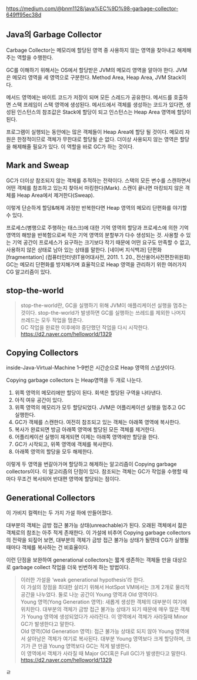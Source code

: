 https://medium.com/@bnm1128/java%EC%9D%98-garbage-collector-649ff95ec38d

## Java의 Garbage Collector
Carbage Collector는 메모리에 할당된 영역 중 사용하지 않는 영역을 찾아내고 해제해 주는 역할을 수행한다.


GC를 이해하기 위해서는 OS에서 할당받은 JVM의 메모리 영역을 알아야 한다. JVM은 메모리 영역을 세 영역으로 구분한다. Method Area, Heap Area, JVM Stack이다.

메서드 영역에는 바이트 코드가 저장이 되며 모든 스레드가 공유한다. 메서드를 호출하면 스택 프레임이 스택 영역에 생성된다. 메서드에서 객체를 생성하는 코드가 있다면, 생성된 인스턴스의 참조값은 Stack에 할당이 되고 인스턴스는 Heap Area 영역에 할당이된다.

프로그램이 실행되는 동안에는 많은 객체들이 Heap Area에 할당 될 것이다. 메모리 자원은 한정적이므로 객체가 무한대로 할당될 순 없다. 더이상 사용되지 않는 영역은 할당을 해제해줄 필요가 있다. 이 역할을 바로 GC가 하는 것이다.

## Mark and Sweap
GC가 더이상 참조되지 않는 객체를 추적하는 전략이다. 스택의 모든 변수를 스캔하면서 어떤 객체를 참조하고 있는지 찾아서 마킹한다(Mark). 스캔이 끝나면 마킹되지 않은 객체를 Heap Area에서 제거한다(Sweap).

이렇게 단순하게 할당&해제 과정만 반복한다면 Heap 영역의 메모리 단편화를 야기할 수 있다.

프로세스(병행으로 주행하는 태스크)에 대한 기억 영역의 할당과 프로세스에 의한 기억 영역의 해방을 반복함으로써 작은 기억 영역의 분할부가 다수 생성되는 것. 사용할 수 있는 기억 공간이 프로세스가 요구하는 크기보다 작기 때문에 어떤 요구도 만족할 수 없고, 사용하지 않은 상태로 남아 있는 상태를 말한다.
[네이버 지식백과] 단편화 [fragmentation] (컴퓨터인터넷IT용어대사전, 2011. 1. 20., 전산용어사전편찬위원회)
GC는 메모리 단편화를 방지해가며 효율적으로 Heap 영역을 관리하기 위한 여러가지 CG 알고리즘이 있다.

## stop-the-world
> stop-the-world란, GC을 실행하기 위해 JVM이 애플리케이션 실행을 멈추는 것이다. stop-the-world가 발생하면 GC를 실행하는 쓰레드를 제외한 나머지 쓰레드는 모두 작업을 멈춘다.  
> GC 작업을 완료한 이후에야 중단했던 작업을 다시 시작한다.  
https://d2.naver.com/helloworld/1329

## Copying Collectors

inside-Java-Virtual-Machine
1–9번은 시간순으로 Heap 영역의 스냅샷이다.

Copying garbage collectors 는 Heap영역을 두 개로 나눈다.

1. 위쪽 영역의 메모리에만 할당이 된다. 회색은 할당된 구역을 나타낸다.
2. 아직 여유 공간이 있다.
3. 위쪽 영역의 메모리가 모두 할당되었다. JVM은 어플리케이션 실행을 멈추고 GC 실행한다.
4. GC가 객체를 스캔한다. 여전히 참조되고 있는 객체는 아래쪽 영역에 복사한다.
5. 복사가 완료되면 방금 아래쪽 영역에 할당된 모든 객체를 제거한다.
6. 어플리케이션 실행이 재게되면 이제는 아래쪽 영역에만 할당을 한다.
7. GC가 시작되고, 위쪽 영역에 객체를 복사한다.
8. 아래쪽 영역의 할당을 모두 해제한다.  

이렇게 두 영역을 번갈아가며 할당하고 해제하는 알고리즘이 Copying garbage collectors이다. 이 알고리즘의 단점이 있다. 참조되는 객체는 GC가 작업을 수행할 때마다 무조건 복사되어 반대편 영역에 할당되는 점이다.

## Generational Collectors
이 가비지 컬렉터는 두 가지 가설 하에 만들어졌다.

대부분의 객체는 금방 접근 불가능 상태(unreachable)가 된다.
오래된 객체에서 젊은 객체로의 참조는 아주 적게 존재한다.
이 가설에 비추어 Copying garbage collectors 의 전략을 되짚어 보면, 대부분의 객체가 금방 접근 불가능 상태가 될텐데 CG가 실행될 때마다 객체를 복사하는 건 비효율이다.

이런 단점을 보완하여 generational collectors는 짧게 생존하는 객체들 만을 대상으로 garbage collect 작업을 더욱 빈번하게 하는 방법이다.

>이러한 가설을 ‘weak generational hypothesis’라 한다.   
> 이 가설의 장점을 최대한 살리기 위해서 HotSpot VM에서는 크게 2개로 물리적 공간을 나누었다. 둘로 나눈 공간이 Young 영역과 Old 영역이다.  
>Young 영역(Yong Generation 영역): 새롭게 생성한 객체의 대부분이 여기에 위치한다. 
대부분의 객체가 금방 접근 불가능 상태가 되기 때문에 매우 많은 객체가 Young 영역에 생성되었다가 사라진다. 이 영역에서 객체가 사라질때 Minor GC가 발생한다고 말한다.  
>Old 영역(Old Generation 영역): 접근 불가능 상태로 되지 않아 Young 영역에서 살아남은 객체가 여기로 복사된다. 대부분 Young 영역보다 크게 할당하며, 크기가 큰 만큼 Young 영역보다 GC는 적게 발생한다.   
>이 영역에서 객체가 사라질 때 Major GC(혹은 Full GC)가 발생한다고 말한다.
> https://d2.naver.com/helloworld/1329

ㄹ

